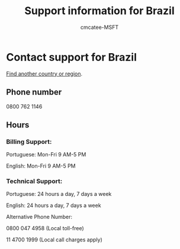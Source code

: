﻿---                                
title: Support information for Brazil
author: cmcatee-MSFT
ms.author: cmcatee
manager: mnirkhe
audience: Admin
ms.topic: reference
ms.service: o365-administration
localization_priority: Normal
description: Learn how to contact support for your country or region.
ROBOTS: NOINDEX, NOFOLLOW
---

# Contact support for Brazil

[Find another country or region](../contact-support-for-business-products.md).

## Phone number
0800 762 1146

## Hours
### Billing Support:

Portuguese: Mon-Fri 9 AM-5 PM

English: Mon-Fri 9 AM-5 PM

### Technical Support:

Portuguese: 24 hours a day, 7 days a week

English: 24 hours a day, 7 days a week

Alternative Phone Number:

0800 047 4958 (Local toll-free)

11 4700 1999 (Local call charges apply)